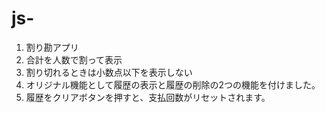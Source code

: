 # js-
1. 割り勘アプリ
2. 合計を人数で割って表示
3. 割り切れるときは小数点以下を表示しない
4. オリジナル機能として履歴の表示と履歴の削除の2つの機能を付けました。
5. 履歴をクリアボタンを押すと、支払回数がリセットされます。